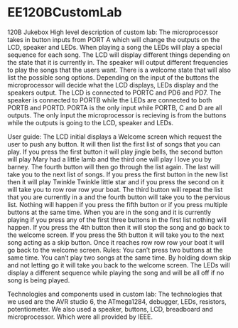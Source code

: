 # EE120BCustomLab
120B Jukebox 
High level description of custom lab:
The microprocessor takes in button inputs from PORT A which will change the outputs 
on the LCD, speaker and LEDs. When playing a song the LEDs will play a special sequence 
for each song. The LCD will display different things depending on the state that it is 
currently in. The speaker will output different frequencies to play the songs that the users 
want. There is a welcome state that will also list the possible song options. Depending on the 
input of the buttons the microprocessor will decide what the LCD displays, LEDs display and 
the speakers output. The LCD is connected to PORTC and PD6 and PD7. The speaker is connected 
to PORTB while the LEDs are connected to both PORTB and PORTD. PORTA is the only input while PORTB,
C and D are all outputs. The only input the microprocessor is recieving is from the buttons while 
the outputs is going to the LCD, speaker and LEDs.

User guide:
The LCD initial displays a Welcome screen which request the user to push any button. It will then
list the first list of songs that you can play. If you press the first button it will play jingle
bells, the second button will play Mary had a little lamb and the third one will play I love you 
by barney. The fourth button will then go through the list again. The last will take you to the 
next list of songs. If you press the first button in the new list then it will play Twinkle Twinkle 
little star and if you press the second on it will take you to row row row your boat. The third 
button will repeat the list that you are currently in a and the fourth button will take you to the
pervious list. Nothing will happen if you press the fifth button or if you press multiple buttons 
at the same time. When you are in the song and it is currently playing if you press any of the first
three buttons in the first list nothing will happen. If you press the 4th button then it will stop 
the song and go back to the welcome screen. If you press the 5th button it will take you to the next 
song acting as a skip button. Once it reaches row row row your boat it will go back to the welcome screen.
Rules: 
You can’t press two buttons at the same time. You can’t play two songs at the same time. By holding 
down skip and not letting go it will take you back to the welcome screen. The LEDs will display a 
different sequence while playing the song and will be all off if no song is being played.

Technologies and components used in custom lab:
The technologies that we used are the AVR studio 6, the ATmega1284, debugger, LEDs, resistors, 
potentiometer. We also used a speaker, buttons, LCD, breadboard and microprocessor.
Which were all provided by IEEE.
